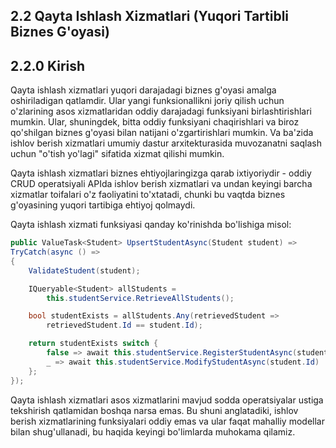 ## 2.2 Qayta Ishlash Xizmatlari (Yuqori Tartibli Biznes G'oyasi)

## 2.2.0 Kirish

Qayta ishlash xizmatlari yuqori darajadagi biznes g'oyasi amalga oshiriladigan qatlamdir. Ular yangi funksionallikni joriy qilish uchun o'zlarining asos xizmatlaridan oddiy darajadagi funksiyani birlashtirishlari mumkin. Ular, shuningdek, bitta oddiy funksiyani chaqirishlari va biroz qo'shilgan biznes g'oyasi bilan natijani o'zgartirishlari mumkin. Va ba'zida ishlov berish xizmatlari umumiy dastur arxitekturasida muvozanatni saqlash uchun "o'tish yo'lagi" sifatida xizmat qilishi mumkin.

Qayta ishlash xizmatlari biznes ehtiyojlaringizga qarab ixtiyoriydir - oddiy CRUD operatsiyali APIda ishlov berish xizmatlari va undan keyingi barcha xizmatlar toifalari o'z faoliyatini to'xtatadi, chunki bu vaqtda biznes g'oyasining yuqori tartibiga ehtiyoj qolmaydi.

Qayta ishlash xizmati funksiyasi qanday ko'rinishda bo'lishiga misol:

```csharp
public ValueTask<Student> UpsertStudentAsync(Student student) =>
TryCatch(async () =>
{
    ValidateStudent(student);

    IQueryable<Student> allStudents =
        this.studentService.RetrieveAllStudents();

    bool studentExists = allStudents.Any(retrievedStudent =>
        retrievedStudent.Id == student.Id);

    return studentExists switch {
        false => await this.studentService.RegisterStudentAsync(student),
        _ => await this.studentService.ModifyStudentAsync(student.Id)
    };
});
```

Qayta ishlash xizmatlari asos xizmatlarini mavjud sodda operatsiyalar ustiga tekshirish qatlamidan boshqa narsa emas. Bu shuni anglatadiki, ishlov berish xizmatlarining funksiyalari oddiy emas va ular faqat mahalliy modellar bilan shug'ullanadi, bu haqida keyingi bo'limlarda muhokama qilamiz.